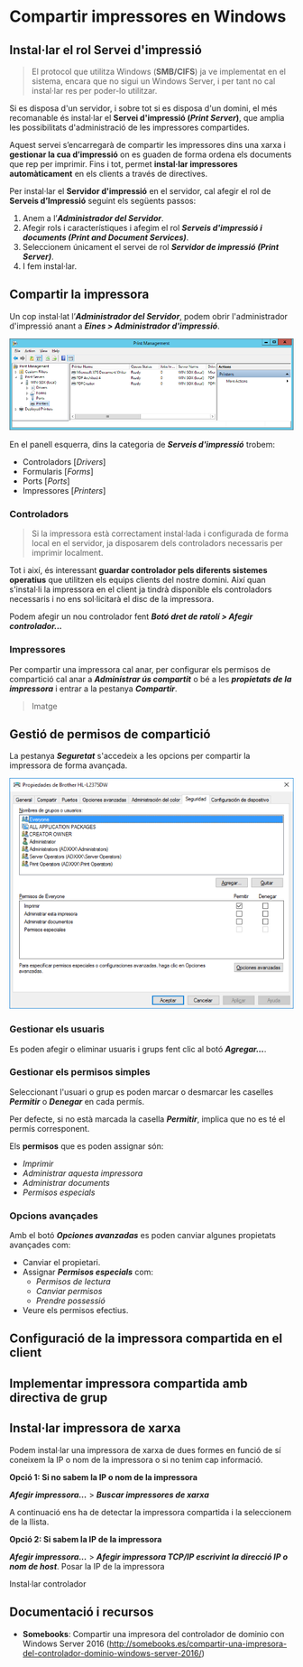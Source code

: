 # Compartir impressores en Windows

## Instal·lar el rol Servei d'impressió 

> El protocol que utilitza Windows (**SMB/CIFS**) ja ve implementat en el sistema, encara que no sigui un Windows Server, i per tant no cal instal·lar res per poder-lo utilitzar. 

Si es disposa d'un servidor, i sobre tot si es disposa d'un domini, el més recomanable és instal·lar el **Servei d'impressió (_Print Server_)**, que amplia les possibilitats d'administració de les impressores compartides.

Aquest servei s’encarregarà de compartir les impressores dins una xarxa i **gestionar la cua d’impressió** on es guaden de forma ordena els documents que rep per imprimir. Fins i tot, permet **instal·lar impressores automàticament** en els clients a través de directives.

Per instal·lar el **Servidor d'impressió** en el servidor, cal afegir el rol de **Serveis d’Impressió** seguint els següents passos:

1. Anem a l’**_Administrador del Servidor_**.
2. Afegir rols i característiques i afegim el rol **_Serveis d'impressió i documents (Print and Document Services)_**.
3. Seleccionem únicament el servei de rol **_Servidor de impressió (Print Server)_**.
4. I fem instal·lar.


## Compartir la impressora

Un cop instal·lat l’**_Administrador del Servidor_**, podem obrir l'administrador d'impressió anant a **_Eines > Administrador d'impressió_**.

![](/assets/win-print-management.png)

En el panell esquerra, dins la categoria de **_Serveis d'impressió_** trobem:

* Controladors [_Drivers_]
* Formularis [_Forms_]
* Ports [_Ports_]
* Impressores [_Printers_]

### Controladors

> Si la impressora està correctament instal·lada i configurada de forma local en el servidor, ja disposarem dels controladors necessaris per imprimir localment.

Tot i així, és interessant **guardar controlador pels diferents sistemes operatius** que utilitzen els equips clients del nostre domini. Així quan s'instal·li la impressora en el client ja tindrà disponible els controladors necessaris i no ens sol·licitarà el disc de la impressora. 

Podem afegir un nou controlador fent **_Botó dret de ratolí > Afegir controlador..._**

### Impressores

Per compartir una impressora cal anar, per configurar els permisos de compartició cal anar a **_Administrar ús compartit_** o bé a les **_propietats de la impressora_** i entrar a la pestanya **_Compartir_**.

> Imatge



## Gestió de permisos de compartició

La pestanya **_Seguretat_** s'accedeix a les opcions per compartir la impressora de forma avançada.

![](/assets/uf3-compartir-impressora.png)

### Gestionar els usuaris
Es poden afegir o eliminar usuaris i grups fent clic al botó **_Agregar..._**.

### Gestionar els permisos simples

Seleccionant l'usuari o grup es poden marcar o desmarcar les caselles **_Permitir_** o **_Denegar_** en cada permís.

Per defecte, si no està marcada la casella **_Permitir_**, implica que no es té el permís corresponent.

Els **permisos** que es poden assignar són: 
 * _Imprimir_
 * _Administrar aquesta impressora_
 * _Administrar documents_ 
 * _Permisos especials_

### Opcions avançades

Amb el botó **_Opciones avanzadas_** es poden canviar algunes propietats avançades com:

* Canviar el propietari.
* Assignar **_Permisos especials_** com: 
    * _Permisos de lectura_ 
    * _Canviar permisos_  
    * _Prendre possessió_
* Veure els permisos efectius.

## Configuració de la impressora compartida en el client



## Implementar impressora compartida amb directiva de grup



## Instal·lar impressora de xarxa

Podem instal·lar una impressora de xarxa de dues formes en funció de sí coneixem la IP o nom de la impressora o si no tenim cap informació.

**Opció 1: Si no sabem la IP o nom de la impressora**

  **_Afegir impressora..._** > **_Buscar impressores de xarxa_**

  A continuació ens ha de detectar la impressora compartida i la seleccionem de la llista.


**Opció 2: Si sabem la IP de la impressora**

  **_Afegir impressora..._** > **_Afegir impressora TCP/IP escrivint la direcció IP o nom de host_**.
  Posar la IP de la impressora


Instal·lar controlador


## Documentació i recursos

* **Somebooks**: Compartir una impresora del controlador de dominio con Windows Server 2016 (http://somebooks.es/compartir-una-impresora-del-controlador-dominio-windows-server-2016/)